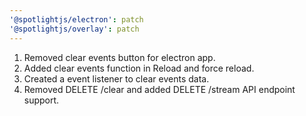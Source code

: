 ```yaml
---
'@spotlightjs/electron': patch
'@spotlightjs/overlay': patch
---
```


1. Removed clear events button for electron app.
2. Added clear events function in Reload and force reload.
3. Created a event listener to clear events data.
4. Removed DELETE /clear and added DELETE /stream API endpoint support.
